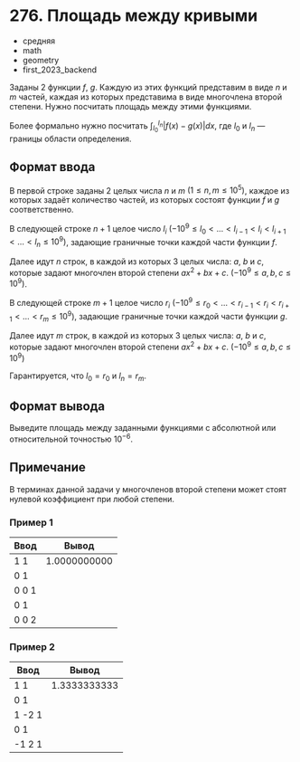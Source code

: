 # 276. Площадь между кривыми

- средняя
- math
- geometry
- first\_2023\_backend

Заданы 2 функции $f$, $g$. Каждую из этих функций представим в виде $n$ и $m$ частей, каждая из которых представима в виде многочлена второй степени. Нужно посчитать площадь между этими функциями.

Более формально нужно посчитать $\int_{l_0}^{l_n} |f(x) - g(x)| dx$, где $l_0$ и $l_n$ — границы области определения.

## Формат ввода

В первой строке заданы 2 целых числа $n$ и $m$ $(1 \leq n, m \leq 10^5)$, каждое из которых задаёт количество частей, из которых состоят функции $f$ и $g$ соответственно.

В следующей строке $n + 1$ целое число $l_i$ $(-10^9 \leq l_0 \lt \dots \lt l_{i - 1} \lt l_i \lt l_{i + 1} \lt \dots \lt l_{n} \leq 10^9)$, задающие граничные точки каждой части функции $f$.

Далее идут $n$ строк, в каждой из которых 3 целых числа: $a$, $b$ и $c$, которые задают многочлен второй степени $ax^2 + bx + c$. $(-10^9 \leq a, b, c \leq 10^9)$.

В следующей строке $m + 1$ целое число $r_i$ $(-10^9 \leq r_0 \lt \dots \lt r_{i - 1} \lt r_i \lt r_{i + 1} \lt \dots \lt r_{m} \leq 10^9)$, задающие граничные точки каждой части функции $g$.

Далее идут $m$ строк, в каждой из которых 3 целых числа: $a$, $b$ и $c$, которые задают многочлен второй степени $ax^2 + bx + c$. $(-10^9 \leq a, b, c \leq 10^9)$

Гарантируется, что $l_0 = r_0$ и $l_n = r_m$.

## Формат вывода

Выведите площадь между заданными функциями c абсолютной или относительной точностью $10^{-6}$.

## Примечание

В терминах данной задачи у многочленов второй степени может стоят нулевой коэффициент при любой степени.

### Пример 1

Ввод|Вывод
-|-
|1 1|1.0000000000
|0 1|
|0 0 1|
|0 1|
|0 0 2|

### Пример 2

Ввод|Вывод
-|-
|1 1|1.3333333333
|0 1
|1 -2 1
|0 1
|-1 2 1
